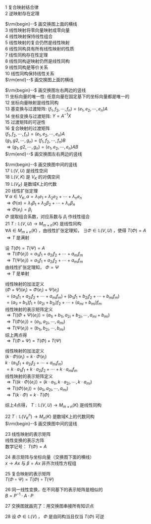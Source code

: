 1 复合映射结合律  
2 逆映射存在定理  
  
 $\rm{begin}--$ 画交换图上面的横线  
3 线性映射将零向量映射成零向量  
4 线性映射保持线性组合  
5 线性映射的复合仍然是线性映射  
6 线性同构具有所有线性映射的性质  
7 线性同构存在性定理  
8 线性同构逆映射仍然是线性同构  
9 线性同构是等价关系  
10 线性同构保持线性关系  
 $\rm{end}--$ 画交换图上面的横线  
  
 $\rm{begin}--$ 画交换图左右两边的竖线  
11 坐标向量的唯一性: 任意向量在固定基下的坐标向量都是唯一的  
12 坐标向量映射是线性同构  
13 基变换与过渡矩阵:  $(f_1, f_2, \cdots, f_n)=(e_1, e_2, \cdots, e_n)A$   
14 坐标变换与过渡矩阵:  $Y=A^{-1}X$   
15 过渡矩阵的可逆性  
16 复合映射的过渡矩阵  
    $(f_1, f_2, \cdots, f_n)=(e_1, e_2, \cdots, e_n)A$   
    $(g_1, g2, \cdots, g_n)=(f_1, f_2, \cdots, f_n)B$   
    $\Rightarrow(g_1, g2, \cdots, g_n)=(e_1, e_2, \cdots, e_n)AB$   
 $\rm{end}--$ 画交换图左右两边的竖线  
  
 $\rm{begin}--$ 画交换图中间的竖线  
17  $\mathbb{L}(V,U)$ 是线性空间  
18  $\mathbb{L}(V,K)$ 是 $V_K$ 的对偶空间  
19  $\mathbb{L}(V_K)$ 是数域K上的代数  
20 线性扩张定理  
    $\forall\ \alpha\in V_K, \alpha=\lambda_1e_1+\lambda_2e_2+\cdots+\lambda_ne_n$   
    $\Rightarrow\Phi(\alpha)=\lambda_1\beta_1+\lambda_2\beta_2+\cdots+\lambda_n\beta_n$   
    $\Rightarrow\Phi(e_i)=\beta_i$   
    $\Phi$ 提取组合系数，对应系数与 $\beta_i$ 作线性组合  
21  $T:\mathbb{L}(V,U)\to M_{m\times n}(K)$ 是线性同构  
    $\forall A\in M_{m\times n}(K)$ ，由线性扩张定理知， $\exists\Phi\in\mathbb{L}(V,U)$ ，使得 $T(\Phi)=A$   
    $\Rightarrow T$ 是满射  
  
   设 $T(\Phi)=T(\Psi)=A$   
    $\Rightarrow T(\Phi(e_i))=a_{1i}f_1+a_{2i}f_2+\cdots+a_{mi}f_m$   
    $\Rightarrow T(\Psi(e_i))=a_{1i}f_1+a_{2i}f_2+\cdots+a_{mi}f_m$   
   由线性扩张定理知， $\Phi=\Psi$   
    $\Rightarrow T$ 是单射  
  
   线性映射的加法定义  
    $(\Phi+\Psi)(e_i)=\Phi(e_i)+\Psi(e_i)$   
    $=(a_{1i}f_1+a_{2i}f_2+\cdots+a_{mi}f_m)+(b_{1i}f_1+b_{2i}f_2+\cdots+b_{mi}f_m)$   
    $=(a_{1i}+b_{1i})f_1+(a_{2i}+b_{2i})f_2+\cdots+(a_{mi}+b_{mi})f_m$   
   线性映射的表示矩阵定义  
    $\Rightarrow T((\Phi+\Psi)(e_i))=(a_{1i}+b_{1i}, a_{2i}+b_{2i}, \cdots, a_{mi}+b_{mi})$   
    $\Rightarrow T(\Phi(e_i))=(a_{1i}, a_{2i}, \cdots, a_{mi})$   
    $\Rightarrow T(\Psi(e_i))=(b_{1i}, b_{2i}, \cdots, b_{mi})$   
   综上两点得  
    $\Rightarrow T(\Phi+\Psi)=T(\Phi)+T(\Psi)$   
  
   线性映射的加法定义  
    $(k\cdot\Phi)(e_i)=k\cdot\Phi(e_i)$   
    $k\cdot(a_{1i}f_1+a_{2i}f_2+\cdots+a_{mi}f_m)$   
    $=k\cdot a_{1i}f_1+k\cdot a_{2i}f_2+\cdots+k\cdot a_{mi}f_m$   
   线性映射的表示矩阵定义  
    $\Rightarrow T((k\cdot\Phi)(e_i))=(k\cdot a_{1i}, k\cdot a_{2i}, \cdots, k\cdot a_{mi})$   
    $\Rightarrow T((\Phi)(e_i))=(a_{1i}, a_{2i}, \cdots, a_{mi})$   
    $\Rightarrow T(k\cdot\Phi)=k\cdot T(\Phi)$   
  
   综上4点得， $T:\mathbb{L}(V,U)\to M_{m\times n}(K)$ 是线性同构  
  
22  $T:\mathbb{L}(V_K^n)\to M_n(K)$ 是数域K上的代数同构  
 $\rm{begin}--$ 画交换图中间的竖线  
  
23 线性映射的表示矩阵  
线性变换的表示方阵  
数学记号： $T(\Phi)=A$   
  
24 表示矩阵与坐标向量（交换图下面的横线）  
    $x\to Ax$ 与 $\beta=Ax$ 非齐次线性方程组  
  
25 复合映射的表示矩阵  
    $T(\Phi\circ\Psi)=T(\Phi)\circ T(\Psi)$   
  
26 同一线性变换，在不同基下的表示矩阵是相似的  
    $B=P^{-1}\cdot A\cdot P$   
  
27 交换图就画完了：用交换图串接所有知识点  
  
28 设 $\Phi\in\mathbb{L}(V)$ ， $\Phi$ 是自同构当且仅当 $T(\Phi)$ 可逆  
